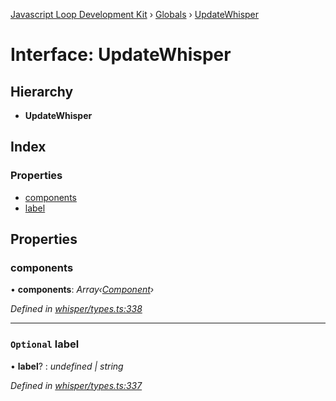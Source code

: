 [Javascript Loop Development Kit](../README.md) › [Globals](../globals.md) › [UpdateWhisper](updatewhisper.md)

# Interface: UpdateWhisper

## Hierarchy

* **UpdateWhisper**

## Index

### Properties

* [components](updatewhisper.md#components)
* [label](updatewhisper.md#optional-label)

## Properties

###  components

• **components**: *Array‹[Component](../globals.md#component)›*

*Defined in [whisper/types.ts:338](https://github.com/open-olive/loop-development-kit/blob/ba5f0aac/ldk/javascript/src/whisper/types.ts#L338)*

___

### `Optional` label

• **label**? : *undefined | string*

*Defined in [whisper/types.ts:337](https://github.com/open-olive/loop-development-kit/blob/ba5f0aac/ldk/javascript/src/whisper/types.ts#L337)*
